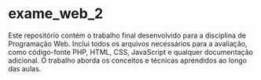 # exame_web_2
Este repositório contém o trabalho final desenvolvido para a disciplina de Programação Web. Inclui todos os arquivos necessários para a avaliação, como código-fonte PHP, HTML, CSS, JavaScript e qualquer documentação adicional. O trabalho aborda os conceitos e técnicas aprendidos ao longo das aulas.
